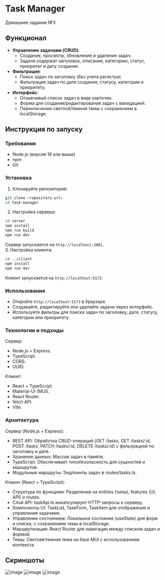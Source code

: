 # Task Manager
Домашнее задание №3
## Функционал

- **Управление задачами (CRUD)**:
  - Создание, просмотр, обновление и удаление задач.
  - Задачи содержат заголовок, описание, категорию, статус, приоритет и дату создания.
- **Фильтрация**:
  - Поиск задач по заголовку (без учета регистра).
  - Фильтрация задач по дате создания, статусу, категории и приоритету.
- **Интерфейс**:
  - Отзывчивый список задач в виде карточек.
  - Форма для создания/редактирования задач с валидацией.
  - Переключение светлой/темной темы с сохранением в localStorage.
 
## Инструкция по запуску

### Требования
- Node.js (версия 18 или выше)
- npm
- Git

### Установка
1. Клонируйте репозиторий:
```bash
git clone <repository-url>
cd task-manager
```
2. Настройка сервера:
```bash
cd server
npm install
npm run build
npm run dev
```
Сервер запускается на `http://localhost:3001`.  
3. Настройка клиента:
```bash
cd ../client
npm install
npm run dev
```
Клиент запускается на `http://localhost:5173`.

### Использование
- Откройте `http://localhost:5173` в браузере.
- Создавайте, редактируйте или удаляйте задачи через интерфейс.
- Используйте фильтры для поиска задач по заголовку, дате, статусу, категории или приоритету.

### Технологии и подходы
Сервер:
- Node.js + Express.
- TypeScript.
- CORS.
- UUID.

Клиент:
- React + TypeScript.
- Material-UI (MUI).
- React Router.
- fetch API.
- Vite.

### Архитектура
Сервер (Node.js + Express):
- REST API: Обработка CRUD-операций (GET /tasks, GET /tasks/:id, POST /tasks, PATCH /tasks/:id, DELETE /tasks/:id) с фильтрацией по заголовку и дате.
- Хранение данных: Массив задач в памяти.
- TypeScript: Обеспечивает типобезопасность для сущностей и маршрутов.
- Модульные маршруты: Эндпоинты задач в routes/tasks.ts.  

Клиент (React + TypeScript):
- Структура по функциям: Разделение на entities (типы), features (UI, API) и routes.
- Слой API: taskApi.ts инкапсулирует HTTP-запросы к серверу.
- Компоненты UI: TaskList, TaskForm, TaskItem для отображения и управления задачами.
- Управление состоянием: Локальное состояние (useState) для форм и списка, с сохранением темы в localStorage.
- Маршрутизация: React Router для навигации между списком задач и формой.
- Темы: Светлая/темная тема на базе MUI с использованием контекста.

## Скриншоты
<img   alt="image" src="https://github.com/user-attachments/assets/e6096458-4fff-4f83-b866-b8d51577f050" />
<img   alt="image" src="https://github.com/user-attachments/assets/e3cd0dcb-69a2-43ac-93ca-9b036f8d4cdc" />
<img   alt="image" src="https://github.com/user-attachments/assets/7dd5c576-52f9-4cdc-bd18-97f7a67fb88a" />

